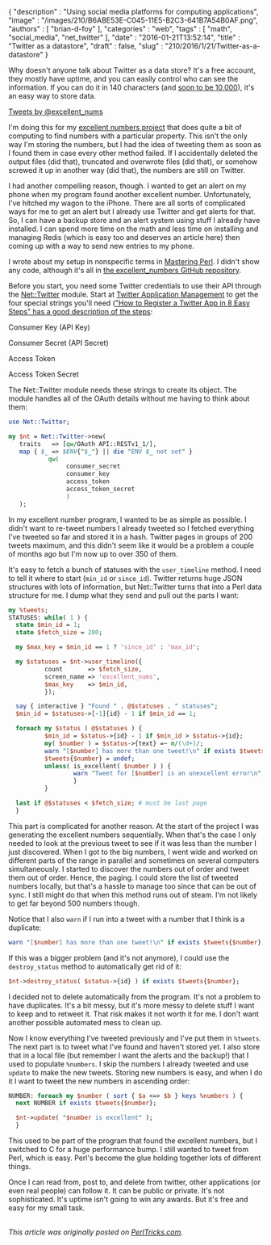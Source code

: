 {
   "description" : "Using social media platforms for computing applications",
   "image" : "/images/210/B6ABE53E-C045-11E5-B2C3-641B7A54B0AF.png",
   "authors" : [
      "brian-d-foy"
   ],
   "categories" : "web",
   "tags" : [
      "math",
      "social_media",
      "net_twitter"
   ],
   "date" : "2016-01-21T13:52:14",
   "title" : "Twitter as a datastore",
   "draft" : false,
   "slug" : "210/2016/1/21/Twitter-as-a-datastore"
}


Why doesn't anyone talk about Twitter as a data store? It's a free account, they mostly have uptime, and you can easily control who can see the information. If you can do it in 140 characters (and [soon to be 10,000](http://www.theverge.com/2015/8/12/9134175/twitter-direct-message-character-limit)), it's an easy way to store data.

[Tweets by @excellent\_nums](https://twitter.com/excellent_nums)

I'm doing this for my [excellent numbers project](http://www.excellentnums.com) that does quite a bit of computing to find numbers with a particular property. This isn't the only way I'm storing the numbers, but I had the idea of tweeting them as soon as I found them in case every other method failed. If I accidentally deleted the output files (did that), truncated and overwrote files (did that), or somehow screwed it up in another way (did that), the numbers are still on Twitter.

I had another compelling reason, though. I wanted to get an alert on my phone when my program found another excellent number. Unfortunately, I've hitched my wagon to the iPhone. There are all sorts of complicated ways for me to get an alert but I already use Twitter and get alerts for that. So, I can have a backup store and an alert system using stuff I already have installed. I can spend more time on the math and less time on installing and managing Redis (which is easy too and deserves an article here) then coming up with a way to send new entries to my phone.

I wrote about my setup in nonspecific terms in [Mastering Perl](http://www.masteringperl.org/2015/12/ive-found-over-200-excellent-numbers/). I didn't show any code, although it's all in [the excellent\_numbers GitHub repository](https://github.com/briandfoy/excellent_numbers).

Before you start, you need some Twitter credentials to use their API through the [Net::Twitter](https://metacpan.org/pod/Net::Twitter) module. Start at [Twitter Application Management](http://apps.twitter.com) to get the four special strings you'll need (["How to Register a Twitter App in 8 Easy Steps" has a good description of the steps](http://iag.me/socialmedia/how-to-create-a-twitter-app-in-8-easy-steps/):

Consumer Key (API Key)  

Consumer Secret (API Secret)  

Access Token  

Access Token Secret  

The Net::Twitter module needs these strings to create its object. The module handles all of the OAuth details without me having to think about them:

```perl
use Net::Twitter;

my $nt = Net::Twitter->new(
   traits   => [qw/OAuth API::RESTv1_1/],
   map { $_ => $ENV{"$_"} || die "ENV $_ not set" }
           qw(     
                consumer_secret
                consumer_key
                access_token
                access_token_secret
                )
   );
```

In my excellent number program, I wanted to be as simple as possible. I didn't want to re-tweet numbers I already tweeted so I fetched everything I've tweeted so far and stored it in a hash. Twitter pages in groups of 200 tweets maximum, and this didn't seem like it would be a problem a couple of months ago but I'm now up to over 350 of them.

It's easy to fetch a bunch of statuses with the `user_timeline` method. I need to tell it where to start (`min_id` or `since_id`). Twitter returns huge JSON structures with lots of information, but Net::Twitter turns that into a Perl data structure for me. I dump what they send and pull out the parts I want:

```perl
my %tweets;
STATUSES: while( 1 ) {
  state $min_id = 1;
  state $fetch_size = 200;

  my $max_key = $min_id == 1 ? 'since_id' : 'max_id';

  my $statuses = $nt->user_timeline({
          count       => $fetch_size,
          screen_name => 'excellent_nums',
          $max_key    => $min_id,
          });     

  say { interactive } "Found " . @$statuses . " statuses";
  $min_id = $statuses->[-1]{id} - 1 if $min_id == 1;

  foreach my $status ( @$statuses ) {
          $min_id = $status->{id} - 1 if $min_id > $status->{id};
          my( $number ) = $status->{text} =~ m/(\d+)/;
          warn "[$number] has more than one tweet!\n" if exists $tweets{$number};
          $tweets{$number} = undef;
          unless( is_excellent( $number ) ) {
                  warn "Tweet for [$number] is an unexcellent error\n";
                  }       
          }       

  last if @$statuses < $fetch_size; # must be last page
  }
```

This part is complicated for another reason. At the start of the project I was generating the excellent numbers sequentially. When that's the case I only needed to look at the previous tweet to see if it was less than the number I just discovered. When I got to the big numbers, I went wide and worked on different parts of the range in parallel and sometimes on several computers simultaneously. I started to discover the numbers out of order and tweet them out of order. Hence, the paging. I could store the list of tweeted numbers locally, but that's a hassle to manage too since that can be out of sync. I still might do that when this method runs out of steam. I'm not likely to get far beyond 500 numbers though.

Notice that I also `warn` if I run into a tweet with a number that I think is a duplicate:

```perl
warn "[$number] has more than one tweet!\n" if exists $tweets{$number};
```

If this was a bigger problem (and it's not anymore), I could use the `destroy_status` method to automatically get rid of it:

```perl
$nt->destroy_status( $status->{id} ) if exists $tweets{$number};
```

I decided not to delete automatically from the program. It's not a problem to have duplicates. It's a bit messy, but it's more messy to delete stuff I want to keep and to retweet it. That risk makes it not worth it for me. I don't want another possible automated mess to clean up.

Now I know everything I've tweeted previously and I've put them in `%tweets`. The next part is to tweet what I've found and haven't stored yet. I also store that in a local file (but remember I want the alerts and the backup!) that I used to populate `%numbers`. I skip the numbers I already tweeted and use `update` to make the new tweets. Storing new numbers is easy, and when I do it I want to tweet the new numbers in ascending order:

```perl
NUMBER: foreach my $number ( sort { $a <=> $b } keys %numbers ) {
  next NUMBER if exists $tweets{$number};

  $nt->update( "$number is excellent" );
  }
```

This used to be part of the program that found the excellent numbers, but I switched to C for a huge performance bump. I still wanted to tweet from Perl, which is easy. Perl's become the glue holding together lots of different things.

Once I can read from, post to, and delete from twitter, other applications (or even real people) can follow it. It can be public or private. It's not sophisticated. It's uptime isn't going to win any awards. But it's free and easy for my small task.

\
*This article was originally posted on [PerlTricks.com](http://perltricks.com).*

